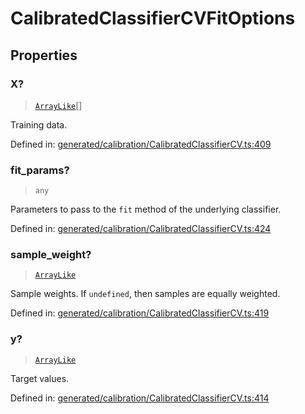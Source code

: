 # CalibratedClassifierCVFitOptions

## Properties

### X?

> [`ArrayLike`](../types/ArrayLike.md)[]

Training data.

Defined in:  [generated/calibration/CalibratedClassifierCV.ts:409](https://github.com/transitive-bullshit/scikit-learn-ts/blob/92ab806/packages/sklearn/src/generated/calibration/CalibratedClassifierCV.ts#L409)

### fit\_params?

> `any`

Parameters to pass to the `fit` method of the underlying classifier.

Defined in:  [generated/calibration/CalibratedClassifierCV.ts:424](https://github.com/transitive-bullshit/scikit-learn-ts/blob/92ab806/packages/sklearn/src/generated/calibration/CalibratedClassifierCV.ts#L424)

### sample\_weight?

> [`ArrayLike`](../types/ArrayLike.md)

Sample weights. If `undefined`, then samples are equally weighted.

Defined in:  [generated/calibration/CalibratedClassifierCV.ts:419](https://github.com/transitive-bullshit/scikit-learn-ts/blob/92ab806/packages/sklearn/src/generated/calibration/CalibratedClassifierCV.ts#L419)

### y?

> [`ArrayLike`](../types/ArrayLike.md)

Target values.

Defined in:  [generated/calibration/CalibratedClassifierCV.ts:414](https://github.com/transitive-bullshit/scikit-learn-ts/blob/92ab806/packages/sklearn/src/generated/calibration/CalibratedClassifierCV.ts#L414)
